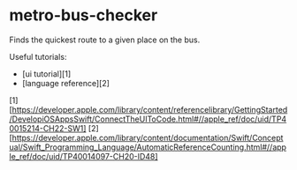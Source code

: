 # metro-bus-checker
Finds the quickest route to a given place on the bus.

Useful tutorials:

 - [ui tutorial][1]
 - [language reference][2]

[1][https://developer.apple.com/library/content/referencelibrary/GettingStarted/DevelopiOSAppsSwift/ConnectTheUIToCode.html#//apple_ref/doc/uid/TP40015214-CH22-SW1]
[2][https://developer.apple.com/library/content/documentation/Swift/Conceptual/Swift_Programming_Language/AutomaticReferenceCounting.html#//apple_ref/doc/uid/TP40014097-CH20-ID48]
